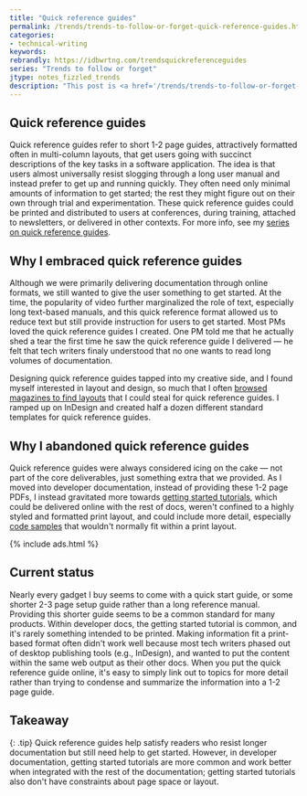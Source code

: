 ```yaml
---
title: "Quick reference guides"
permalink: /trends/trends-to-follow-or-forget-quick-reference-guides.html
categories:
- technical-writing
keywords:
rebrandly: https://idbwrtng.com/trendsquickreferenceguides
series: "Trends to follow or forget"
jtype: notes_fizzled_trends
description: "This post is <a href='/trends/trends-to-follow-or-forget-intro.html'>part of a series</a> that explores tech comm trends that I've either followed or forgotten, and why. The overall goal is to better understand the reasons that drive trend adoption or abandonment in my personal career. This post focuses on quick reference guides."
---
```


## Quick reference guides

Quick reference guides refer to short 1-2 page guides, attractively formatted often in multi-column layouts, that get users going with succinct descriptions of the key tasks in a software application. The idea is that users almost universally resist slogging through a long user manual and instead prefer to get up and running quickly. They often need only minimal amounts of information to get started; the rest they might figure out on their own through trial and experimentation. These quick reference guides could be printed and distributed to users at conferences, during training, attached to newsletters, or delivered in other contexts. For more info, see my [series on quick reference guides](/2008/07/06/quick-reference-guides-the-poetry-of-technical-writing/).

## Why I embraced quick reference guides

Although we were primarily delivering documentation through online formats, we still wanted to give the user something to get started. At the time, the popularity of video further marginalized the role of text, especially long text-based manuals, and this quick reference format allowed us to reduce text but still provide instruction for users to get started. Most PMs loved the quick reference guides I created. One PM told me that he actually shed a tear the first time he saw the quick reference guide I delivered &mdash; he felt that tech writers finaly understood that no one wants to read long volumes of documentation.

Designing quick reference guides tapped into my creative side, and I found myself interested in layout and design, so much that I often [browsed magazines to find layouts](/2008/12/31/quick-reference-guide-formats-tips-for-finding-attractive-layouts/) that I could steal for quick reference guides. I ramped up on InDesign and created half a dozen different standard templates for quick reference guides.

## Why I abandoned quick reference guides

Quick reference guides were always considered icing on the cake &mdash; not part of the core deliverables, just something extra that we provided. As I moved into developer documentation, instead of providing these 1-2 page PDFs, I instead gravitated more towards [getting started tutorials](/learnapidoc/docapis_doc_getting_started_section.html), which could be delivered online with the rest of docs, weren't confined to a highly styled and formatted print layout, and could include more detail, especially [code samples](/learnapidoc/docapis_codesamples_bestpractices.html) that wouldn't normally fit within a print layout.

{% include ads.html %}

## Current status

Nearly every gadget I buy seems to come with a quick start guide, or some shorter 2-3 page setup guide rather than a long reference manual. Providing this shorter guide seems to be a common standard for many products. Within developer docs, the getting started tutorial is common, and it's rarely something intended to be printed. Making information fit a print-based format often didn't work well because most tech writers phased out of desktop publishing tools (e.g., InDesign), and wanted to put the content within the same web output as their other docs. When you put the quick reference guide online, it's easy to simply link out to topics for more detail rather than trying to condense and summarize the information into a 1-2 page guide.

## Takeaway

{: .tip}
Quick reference guides help satisfy readers who resist longer documentation but still need help to get started. However, in developer documentation, getting started tutorials are more common and work better when integrated with the rest of the documentation; getting started tutorials also don't have constraints about page space or layout.
